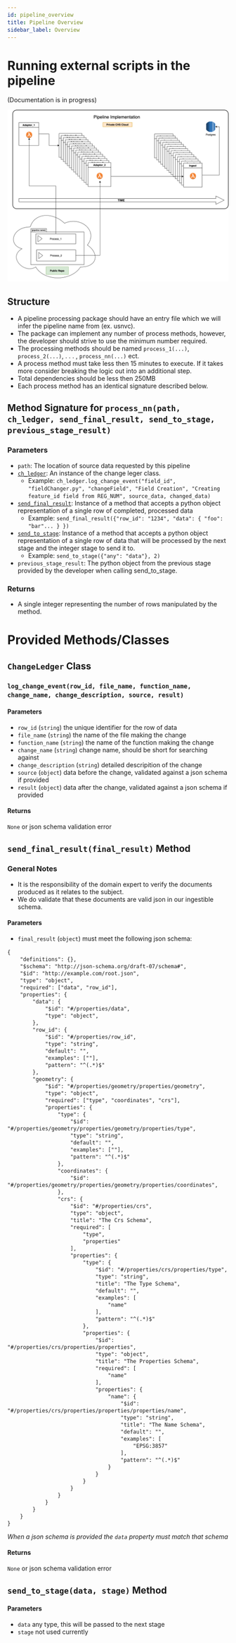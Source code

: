```yaml
---
id: pipeline_overview
title: Pipeline Overview
sidebar_label: Overview
---
```


# Running external scripts in the pipeline
(Documentation is in progress)

![Pipeline AWS Infrastructure](img/pipeline.png)

## Structure 
- A pipeline processing package should have an entry file which we will infer the pipeline name from (ex. usnvc).
- The package can implement any number of process methods, however, the developer should strive to use the minimum number required.
- The processing methods should be named `process_1(...)`, `process_2(...)`, . . . , `process_nn(...)` ect.
- A process method must take less then 15 minutes to execute. If it takes more consider breaking the logic out into an additional step. 
- Total dependencies should be less then 250MB
- Each process method has an identical signature described below.


##  Method Signature for `process_nn(path, ch_ledger, send_final_result, send_to_stage, previous_stage_result)`
### Parameters
- `path`: The location of source data requested by this pipeline
- [`ch_ledger`](#changeledger-class): An instance of the change leger class.
    - Example: `ch_ledger.log_change_event("field_id", "fieldChanger.py", "changeField", "Field Creation", "Creating feature_id field from REG_NUM", source_data, changed_data)`
- [`send_final_result`](#send_final_resultfinal_result-method): Instance of a method that accepts a python object representation of a single row of completed, processed data
    - Example: `send_final_result({"row_id": "1234", "data": { "foo": "bar"... } })`
- [`send_to_stage`](#send_to_stagedata-stage-method): Instance of a method that accepts a python object representation of a single row of data that will be processed by the next stage and the integer stage to send it to. 
    - Example: `send_to_stage({"any": "data"}, 2)`
- `previous_stage_result`: The python object from the previous stage provided by the developer when calling send_to_stage.
### Returns
- A single integer representing the number of rows manipulated by the method.

# Provided Methods/Classes
## `ChangeLedger` Class
### `log_change_event(row_id, file_name, function_name, change_name, change_description, source, result)`
#### Parameters
* `row_id` (`string`) the unique identifier for the row of data
* `file_name` (`string`) the name of the file making the change
* `function_name` (`string`) the name of the function making the change
* `change_name` (`string`) change name, should be short for searching against
* `change_description` (`string`) detailed descripition of the change
* `source` (`object`) data before the change, validated against a json schema if provided
* `result` (`object`) data after the change, validated against a json schema if provided

#### Returns
`None` or json schema validation error

## `send_final_result(final_result)` Method
### General Notes
* It is the responsibility of the domain expert to verify the documents produced as it relates to the subject.
* We do validate that these documents are valid json in our ingestible schema.

#### Parameters
* `final_result` (`object`) must meet the following json schema:  
```
{
    "definitions": {},
    "$schema": "http://json-schema.org/draft-07/schema#",
    "$id": "http://example.com/root.json",
    "type": "object",
    "required": ["data", "row_id"],
    "properties": {
        "data": {
            "$id": "#/properties/data",
            "type": "object",
        },
        "row_id": {
            "$id": "#/properties/row_id",
            "type": "string",
            "default": "",
            "examples": [""],
            "pattern": "^(.*)$"
        },
        "geometry": {
            "$id": "#/properties/geometry/properties/geometry",
            "type": "object",
            "required": ["type", "coordinates", "crs"],
            "properties": {
                "type": {
                    "$id": "#/properties/geometry/properties/geometry/properties/type",
                    "type": "string",
                    "default": "",
                    "examples": [""],
                    "pattern": "^(.*)$"
                },
                "coordinates": {
                    "$id": "#/properties/geometry/properties/geometry/properties/coordinates",
                },
                "crs": {
                    "$id": "#/properties/crs",
                    "type": "object",
                    "title": "The Crs Schema",
                    "required": [
                        "type",
                        "properties"
                    ],
                    "properties": {
                        "type": {
                            "$id": "#/properties/crs/properties/type",
                            "type": "string",
                            "title": "The Type Schema",
                            "default": "",
                            "examples": [
                                "name"
                            ],
                            "pattern": "^(.*)$"
                        },
                        "properties": {
                            "$id": "#/properties/crs/properties/properties",
                            "type": "object",
                            "title": "The Properties Schema",
                            "required": [
                                "name"
                            ],
                            "properties": {
                                "name": {
                                    "$id": "#/properties/crs/properties/properties/properties/name",
                                    "type": "string",
                                    "title": "The Name Schema",
                                    "default": "",
                                    "examples": [
                                        "EPSG:3857"
                                    ],
                                    "pattern": "^(.*)$"
                                }
                            }
                        }
                    }
                }
            }
        }
    }
}
```
_When a json schema is provided the `data` property must match that schema_

#### Returns
`None` or json schema validation error

## `send_to_stage(data, stage)` Method
#### Parameters
* `data` any type, this will be passed to the next stage
* `stage` not used currently
